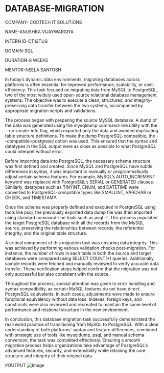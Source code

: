 # DATABASE-MIGRATION

COMPANY- CODTECH IT SOLUTIONS

NAME-ANUSHKA VIJAYWARGIYA

INTERN ID-CT12TUG

DOMAIN-SQL

DURATION-8 WEEKS

MENTOR-NEELA SANTOSH

In today’s dynamic data environments, migrating databases across platforms is often essential for improved performance, scalability, or cost-efficiency. This task focused on migrating data from MySQL to PostgreSQL, two of the most widely used open-source relational database management systems. The objective was to execute a clean, structured, and integrity-preserving data transfer between the two systems, accompanied by appropriate migration scripts and validations.

The process began with preparing the source MySQL database. A dump of the data was generated using the mysqldump command-line utility with the --no-create-info flag, which exported only the data and avoided duplicating table structure definitions. To make the dump PostgreSQL-compatible, the --compatible=postgresql option was used. This ensured that the syntax and datatypes in the SQL output were as close as possible to what PostgreSQL could interpret without error.

Before importing data into PostgreSQL, the necessary schema structure was first defined and created. Since MySQL and PostgreSQL have subtle differences in syntax, it was important to manually or programmatically adjust certain schema features. For example, MySQL’s AUTO_INCREMENT keyword was replaced with PostgreSQL’s SERIAL or GENERATED clauses. Similarly, datatypes such as TINYINT, ENUM, and DATETIME were converted to PostgreSQL-compatible types like SMALLINT, VARCHAR or CHECK, and TIMESTAMP.

Once the schema was properly defined and executed in PostgreSQL using tools like psql, the previously exported data dump file was then imported using standard command-line tools such as psql -f. This process populated the target PostgreSQL database with all the records from the MySQL source, preserving the relationships between records, the referential integrity, and the original table structure.

A critical component of this migration task was ensuring data integrity. This was achieved by performing various validation checks post-migration. For instance, the number of rows in each table in both the source and target databases were compared using SELECT COUNT(*) queries. Additionally, sample records were fetched and manually reviewed to verify accurate data transfer. These verification steps helped confirm that the migration was not only successful but also consistent with the source.

Throughout the process, special attention was given to error handling and syntax compatibility, as certain MySQL features do not have direct PostgreSQL equivalents. In such cases, adjustments were made to ensure functional equivalency without data loss. Indexes, foreign keys, and constraints were also reviewed and recreated to maintain the same level of performance and relational structure in the new environment.

In conclusion, this database migration task successfully demonstrated the real-world practice of transitioning from MySQL to PostgreSQL. With a clear understanding of both platforms’ syntax and feature differences, combined with strategic use of tools like mysqldump, psql, and manual schema conversion, the task was completed effectively. Ensuring a smooth migration process helps organizations take advantage of PostgreSQL’s advanced features, security, and extensibility while retaining the core structure and integrity of their original data.

#OUTPUT
![Image](https://github.com/user-attachments/assets/7be897dc-c262-46a5-9337-a41ad91772a6)

